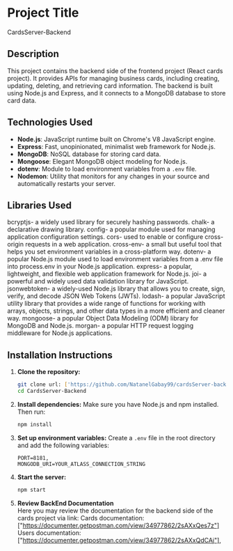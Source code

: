 # Project Title
CardsServer-Backend

## Description
This project contains the backend side of the frontend project (React cards project). It provides APIs for managing business cards, including creating, updating, deleting, and retrieving card information. The backend is built using Node.js and Express, and it connects to a MongoDB database to store card data.

## Technologies Used
- **Node.js**: JavaScript runtime built on Chrome's V8 JavaScript engine.
- **Express**: Fast, unopinionated, minimalist web framework for Node.js.
- **MongoDB**: NoSQL database for storing card data.
- **Mongoose**: Elegant MongoDB object modeling for Node.js.
- **dotenv**: Module to load environment variables from a `.env` file.
- **Nodemon**: Utility that monitors for any changes in your source and automatically restarts your server.

## Libraries Used
bcryptjs- a widely used library for securely hashing passwords.
chalk- a declarative drawing library.
config- a popular module used for managing application configuration settings.
cors- used to enable or configure cross-origin requests in a web application.
cross-env- a small but useful tool that helps you set environment variables in a cross-platform way.
dotenv- a popular Node.js module used to load environment variables from a .env file into process.env in your Node.js application.
express- a popular, lightweight, and flexible web application framework for Node.js.
joi-  a powerful and widely used data validation library for JavaScript.
jsonwebtoken- a widely-used Node.js library that allows you to create, sign, verify, and decode JSON Web Tokens (JWTs).
lodash- a popular JavaScript utility library that provides a wide range of functions for working with arrays, objects, strings, and other data types in a more efficient and cleaner way.
mongoose- a popular Object Data Modeling (ODM) library for MongoDB and Node.js.
morgan- a popular HTTP request logging middleware for Node.js applications.

## Installation Instructions

1. **Clone the repository:**
    ```sh
    git clone url: ['https://github.com/NatanelGabay99/cardsServer-backend.git']
    cd CardsServer-Backend
    ```

2. **Install dependencies:**
    Make sure you have Node.js and npm installed. Then run:
    ```sh
    npm install
    ```

3. **Set up environment variables:**
    Create a `.env` file in the root directory and add the following variables:
    ```env
    PORT=8181,
   MONGODB_URI=YOUR_ATLASS_CONNECTION_STRING
    ```

4. **Start the server:**
    ```sh
    npm start
    ```

 5. **Review BackEnd Documentation**   
    Here you may review the documentation for the backend side of the cards project via link:
    Cards documentation: ["https://documenter.getpostman.com/view/34977862/2sAXxQes7z"]
    Users documentation: ["https://documenter.getpostman.com/view/34977862/2sAXxQdCAj"],


